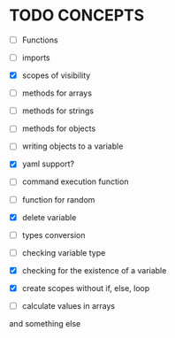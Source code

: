 # TODO CONCEPTS

- [ ] Functions
- [ ] imports
- [x] scopes of visibility

- [ ] methods for arrays
- [ ] methods for strings
- [ ] methods for objects
- [ ] writing objects to a variable
- [x] yaml support?
- [ ] command execution function
- [ ] function for random
- [x] delete variable
- [ ] types conversion
- [ ] checking variable type
- [x] checking for the existence of a variable
- [x] create scopes without if, else, loop
- [ ] calculate values in arrays

and something else
